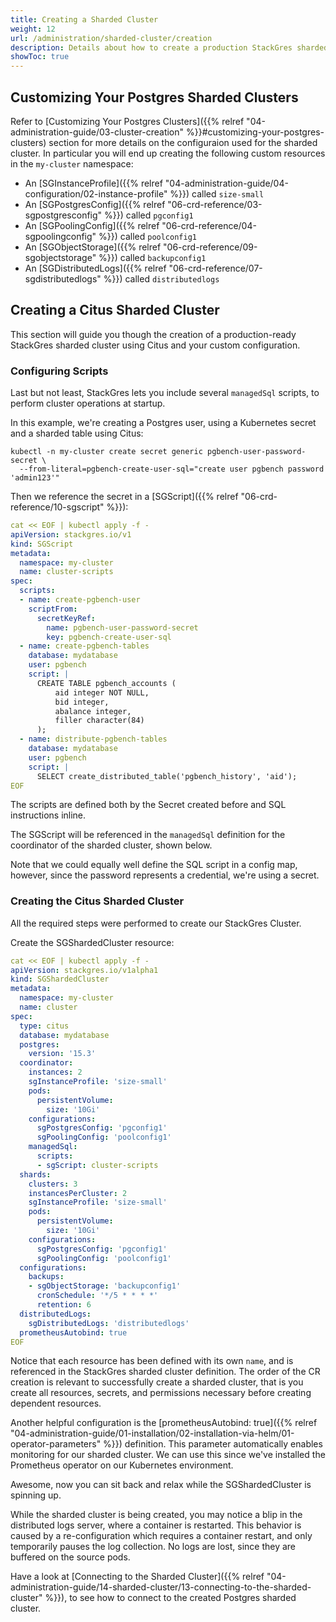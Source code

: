 ```yaml
---
title: Creating a Sharded Cluster
weight: 12
url: /administration/sharded-cluster/creation
description: Details about how to create a production StackGres sharded cluster.
showToc: true
---
```


## Customizing Your Postgres Sharded Clusters

Refer to [Customizing Your Postgres Clusters]({{% relref "04-administration-guide/03-cluster-creation" %}}#customizing-your-postgres-clusters) section for more details on the configuraion used
 for the sharded cluster. In particular you will end up creating the following custom resources in the `my-cluster` namespace:

* An [SGInstanceProfile]({{% relref "04-administration-guide/04-configuration/02-instance-profile" %}}) called `size-small`
* An [SGPostgresConfig]({{% relref "06-crd-reference/03-sgpostgresconfig" %}}) called `pgconfig1`
* An [SGPoolingConfig]({{% relref "06-crd-reference/04-sgpoolingconfig" %}}) called `poolconfig1`
* An [SGObjectStorage]({{% relref "06-crd-reference/09-sgobjectstorage" %}}) called `backupconfig1`
* An [SGDistributedLogs]({{% relref "06-crd-reference/07-sgdistributedlogs" %}}) called `distributedlogs`

## Creating a Citus Sharded Cluster

This section will guide you though the creation of a production-ready StackGres sharded cluster using Citus and your custom configuration.

### Configuring Scripts

Last but not least, StackGres lets you include several `managedSql` scripts, to perform cluster operations at startup.

In this example, we're creating a Postgres user, using a Kubernetes secret and a sharded table using Citus:

```
kubectl -n my-cluster create secret generic pgbench-user-password-secret \
  --from-literal=pgbench-create-user-sql="create user pgbench password 'admin123'"
```

Then we reference the secret in a [SGScript]({{% relref "06-crd-reference/10-sgscript" %}}):

```yaml
cat << EOF | kubectl apply -f -
apiVersion: stackgres.io/v1
kind: SGScript
metadata:
  namespace: my-cluster
  name: cluster-scripts
spec:
  scripts:
  - name: create-pgbench-user
    scriptFrom:
      secretKeyRef:
        name: pgbench-user-password-secret
        key: pgbench-create-user-sql
  - name: create-pgbench-tables
    database: mydatabase
    user: pgbench
    script: |
      CREATE TABLE pgbench_accounts (
          aid integer NOT NULL,
          bid integer,
          abalance integer,
          filler character(84)
      );
  - name: distribute-pgbench-tables
    database: mydatabase
    user: pgbench
    script: |
      SELECT create_distributed_table('pgbench_history', 'aid');
EOF
```

The scripts are defined both by the Secret created before and SQL instructions inline.

The SGScript will be referenced in the `managedSql` definition for the coordinator of the sharded cluster, shown below.

Note that we could equally well define the SQL script in a config map, however, since the password represents a credential, we're using a secret.

### Creating the Citus Sharded Cluster

All the required steps were performed to create our StackGres Cluster.

Create the SGShardedCluster resource:

```yaml
cat << EOF | kubectl apply -f -
apiVersion: stackgres.io/v1alpha1
kind: SGShardedCluster
metadata:
  namespace: my-cluster
  name: cluster
spec:
  type: citus
  database: mydatabase
  postgres:
    version: '15.3'
  coordinator:
    instances: 2
    sgInstanceProfile: 'size-small'
    pods:
      persistentVolume:
        size: '10Gi'
    configurations:
      sgPostgresConfig: 'pgconfig1'
      sgPoolingConfig: 'poolconfig1'
    managedSql:
      scripts:
      - sgScript: cluster-scripts
  shards:
    clusters: 3
    instancesPerCluster: 2
    sgInstanceProfile: 'size-small'
    pods:
      persistentVolume:
        size: '10Gi'
    configurations:
      sgPostgresConfig: 'pgconfig1'
      sgPoolingConfig: 'poolconfig1'
  configurations:
    backups:
    - sgObjectStorage: 'backupconfig1'
      cronSchedule: '*/5 * * * *'
      retention: 6
  distributedLogs:
    sgDistributedLogs: 'distributedlogs'
  prometheusAutobind: true
EOF
```

Notice that each resource has been defined with its own `name`, and is referenced in the StackGres sharded cluster definition.
The order of the CR creation is relevant to successfully create a sharded cluster, that is you create all resources, secrets, and permissions necessary before creating dependent resources.

Another helpful configuration is the [prometheusAutobind: true]({{% relref "04-administration-guide/01-installation/02-installation-via-helm/01-operator-parameters" %}}) definition.
This parameter automatically enables monitoring for our sharded cluster.
We can use this since we've installed the Prometheus operator on our Kubernetes environment.

Awesome, now you can sit back and relax while the SGShardedCluster is spinning up.


While the sharded cluster is being created, you may notice a blip in the distributed logs server, where a container is restarted.
This behavior is caused by a re-configuration which requires a container restart, and only temporarily pauses the log collection.
No logs are lost, since they are buffered on the source pods.

Have a look at [Connecting to the Sharded Cluster]({{% relref "04-administration-guide/14-sharded-cluster/13-connecting-to-the-sharded-cluster" %}}), to see how to connect to the created Postgres sharded cluster.
